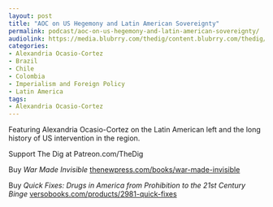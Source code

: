 ```yaml
---
layout: post
title: "AOC on US Hegemony and Latin American Sovereignty"
permalink: podcast/aoc-on-us-hegemony-and-latin-american-sovereignty/
audiolink: https://media.blubrry.com/thedig/content.blubrry.com/thedig/The_Dig-EP_414-AOC.mp3
categories:
- Alexandria Ocasio-Cortez
- Brazil
- Chile
- Colombia
- Imperialism and Foreign Policy
- Latin America
tags:
- Alexandria Ocasio-Cortez
---
```


Featuring Alexandria Ocasio-Cortez on the Latin American left and the long history of US intervention in the region.

Support The Dig at Patreon.com/TheDig

Buy *War Made Invisible* [thenewpress.com/books/war-made-invisible](http://thenewpress.com/books/war-made-invisible)

Buy *Quick Fixes: Drugs in America from Prohibition to the 21st Century Binge* [versobooks.com/products/2981-quick-fixes](http://versobooks.com/products/2981-quick-fixes)

